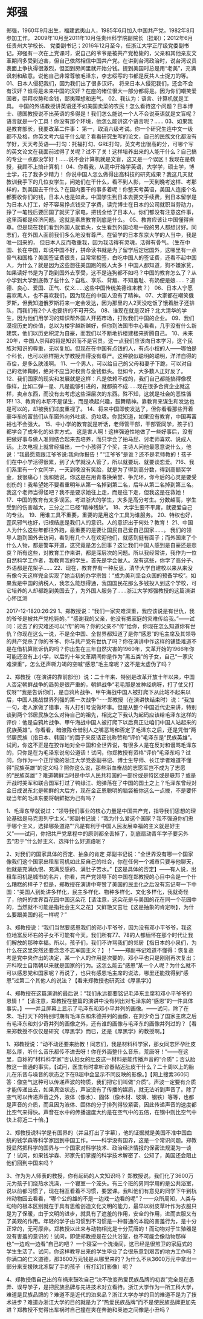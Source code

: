 郑强
===
郑强，1960年9月出生，福建武夷山人，1985年6月加入中国共产党，1982年8月参加工作。
2009年10月至2011年10月任贵州科学院副院长（挂职）；2012年6月任贵州大学校长、
党委副书记；2016年12月至今，任浙江大学正厅级党委副书记。郑强有一次在上党课时，说自己的爷爷是被共产党枪毙的，父亲和其他亲友文革期间多受到迫害，但自己依然相信中国共产党。在讲到台湾政治时，说台湾议员表面上争执得很激烈，但回到房间里就开始分钱。提到美国时总是用“老美”，充满讽刺和敌意。说他自己非常尊敬毛泽东，李志绥写的书都是反共人士捉刀的等。
01、日本人侵犯我们，因为我们出了很多汉奸。
将来日本人侵犯我们，还会不会有汉奸？谁将是未来中国的汉奸？在座的诸位很大一部分都将是。因为你们嘲笑爱国者，崇拜权势和金钱，鄙夷理想和志气。
02、我认为：语言、计算机就是工具。
中国的外语教授讲英语还不如美国卖菜的农民！怎么看待这个问题？日本博士、德国教授说不出英语的多得是！我们怎么能说一个人不会说英语就是文盲呢？语言就是一个工具！你没有那个环境，他怎么能讲这个语言呢？……
03、如果我是教育部长，我要改革二件事：
第一，取消六级考试。你一个研究生连中文一级都不及格，你英文考六级干什么呢？看看研究生写的论文，自己的民族文化都没有学好，天天考英语──打勾：托福打勾、GRE打勾，英文考出很高的分，可哪个写的英文论文在我面前过得了关呢？过不了关！这样培养出来的人能干什么？自己搞的专业一点都没学好！……说不会计算机就是文盲，这又是一个误区！我现在是教授，我顾不上搞计算机！
04、你看我，从高中开始学英语，大学学，硕士学，博士学，花了我多少精力！
你说中国人怎么做得出高科技的研究成果？我这几天就教训我手下的几位女学生，问她们在干什么，看不到人影，一天到晚考这样、考那样的，到美国去干什么？在国内要干的事多着呢！你整天考英语，美国人连报个名都要收你们的钱，日本人也是如此，中国学生到日本去要交手续费，到日本留学是为日本人打工，好不容易挣点钱交了学费，读完博士在日本的公司就职当劳动力，挣了一笔钱后要回国了就买了家电，把钱全给了日本人。你们都没有注意这件事，这里面都是经济问题。这就是素质教育到底是什么。
05、教育应该让中国懂得自尊。但是现在我们看到外国人就低头，女生看到外国垃圾一般的男人都想讨好。同志们，在外国人面前我们多么地没有尊严。在留学的日本东京大学的人当中，我是唯一回来的，
但日本人反而敬重我，因为我活得有灵魂，活得有骨气。（生在中国、长在中国，却说中国不好，拼命读书就是为了留学后定居国外，这哪里有一点骨气和国格？美国签证费很贵，且常常拒签，白吃中国人的签证费，还看不起中国人，为什么？就是因为这些想往美国跑的贱人太多！中国人都知道，狗不嫌家贫，
如果读好书是为了跑到国外去享受，这不是连狗都不如吗？中国的教育怎么了？从小学到大学到底教了些什么？自私、享乐、背叛、不知羞耻、有奶便是娘……？道德、良心、爱国、正气、仗义……这些中国传统美德谁来教？）
06、日本人宁愿喜欢黑人，也不喜欢我们，因为现在的中国人没有了精神。
07、大家都在嘲笑俄罗斯，但我知道俄罗斯将来一定会发达，因为那里的人2天没吃饭了饿着肚子还排队，而我们有2个人也要挤的不可开交。
08、谁现在就是汉奸？北大清华的学生，因为他们用学习的知识帮外国人开拓市场，打败我们中国的企业。
09、我们漠视历史的价值，总以为楼宇越新越好，但你到法国市中心看看，几乎没有什么新建筑，他们以历史积淀为自豪，而我们以不断地拆楼建楼来折腾自己。
10、未来20年，中国人崇拜的将是知识而不是官员。这一点我们应该向日本学习，这个民族对知识的尊重，无以复加。但现在在中国有点钱的人，有点小权的人——哪怕是个科长，也可以照样把大学教授弄得没有尊严。这种貌似聪明的聪明，洋洋自得的市侩，是多么肤浅啊。
11、一个男人，可以给自己的父母和妻子下跪，可以对自己的老师鞠躬，绝对不应当对权贵与金钱低头。但如今，大多数人正好反了。
12、我们国家的现实和发展就是这样：凡是依赖不成的，我们自己都能搞得像模像样，比如二弹一星、凡是能够引进的，就都搞不成……现在很多合资企业就这样，卖点东西，而没有去考虑这些深层次的东西。殊不知，这就是社会的恶性循环!
13、教育的本职不是谋生，而是唤起兴趣，鼓舞精神。靠教育来谋生和发达也是可以的，却被我们过度重视了。
14、将来中国即使发达了，但你看看那些开着豪华车的富翁们从车窗外向外吐痰、扔垃圾。你就知道，如果没有教育，中国再富裕也不会强大。
15、中小学的教育就是听话，老师管干部，干部管同学，孩子们都学会了成年化的处世方式。
这是害人啊！这样强迫性地做了一些好事后，没有把做好事与做人准则结合起来去培养，而只学会了拍马屁、讨老师喜欢、说成人话。上次电视上就曾经播出，一个小孩得了个奖，主诗人问他最愿意说什么，他说：“我最愿意跟江爷爷说:我向你报告！”“江爷爷”是谁？还不是老师教的！孩子们在中小学活得很累，到了大学就没人管了，所以就要玩、就要谈恋爱。?16、我们系里有一个女同学，一天到晚没有笑脸，就是为了得到高分数，得到高额奖学金，我很痛心！我和她说，你这是在用青春换荣誉、争光环，你今后的心灵是要受创伤的！我希望她不要看重明年从第一名掉到第二名，后年从第二名掉到第三名。我这个老师当得怪吧？我不是要求她往上走，而是往下走，但我这是在救她！
17、中国的教育有太多误区。考进浙大的学生，大多是高分考生。分数越高，学生受到的伤害越大，三分之二已经“精神残缺”。
18、大学生要不平庸，就要爱自己的专业。
19、用谁工具不重要，重要的是用这个工具为谁服务。
20、特权也好，歪风邪气也好，归根结底是我们人的意识。人的意识出于何处？教育！
21、中国人为什么这些年都往外跑，最重要的是要让国民自己爱自己国家……。
我们的领导人跑到国外去访问，看到有几个人在欢迎他们，就感到挺有面子；而外国来了个什么人物，都是警车开道，这究竟是怎么回事？这让我们中国人感到是自豪还是悲哀？所有这些，对教育工作来讲，都是深层次的问题。所以我经常讲，我作为一位自然科学工作者，我教育我的学生，首先是学会做人。没有这些，你学了高分子、外语都是花架子……
22、现在，教育界有一种反思，清华大学自建校以来从来没有像今天这样完全实现了她当初的办学宗旨：“成为美利坚合众国的预备学校”。如果我是中国的纳税人，我怎么能想得通，我国国民花那么多钱投入到这个学校，可它培养的人却都跑到美国去了，为外国人服务了……浙江大学郑强教授的这篇演讲心怀叵测

2017-12-1820:26:29
1、郑教授说：“我们一家灾难深重，我应该说是有世仇，我的爷爷是被共产党枪毙的。”
“感谢我的父亲，他没有把家庭的灾难传给我。”——试问：过去了的灾难还可以“传”的吗？你的父亲不“传”给你，你现在怎么知道你有世仇？你现在这么一说，不是全中国、全世界都知道了是你“感恩”的毛主席及其领导的共产党杀了你的爷爷、你与共产党有世仇了吗？你在演讲中作这样的铺垫难道不是在借机算账诉仇的吗？你出生在三年自然灾害的1960年，文革开始的1966年你可能还没有上小学，以后的十年文革期间你是作为”黑五类“的子女，自己“一家灾难深重”，怎么还声嘶力竭的空喊“感恩”毛主席呢？这不是太虚伪了吗？

2、郑教授（在演讲的靠前部份）说：二十年来、特别是改革开放十年以来，中国人否定朝鲜战争的趋势是很严重的，朝鲜战争“老毛那是发神经病呀，打了仗又打仗呀”“我是告诉你们，是自鸦片战争、甲午海战中国人被打爬下从此站不起来以后，中国人挑战世界列强的第一次战争”······郑教授（在演讲快结束时）说：“我加一句，老人家做了错事，有人打引号说做坏事。但是从整个中国近代史来讲，特别谈到两个邻居民族怎么对待自己的祖先，相比之下我认为起码应该给毛泽东这样的评价：他是自鸦片战争、甲午海战中国人被打爬下以后真正让咱们中国人站起来的民族英雄”。你看看，暗渡陈仓借别人之嘴恶骂和否定了毛泽东之后，还是凭借“两邻居民族（指日本、韩国）”的面子来反话正说称赞和“评价”毛泽东是“民族英雄”。试问，你这不正是在狡诈地对全中国和全世界说，有很多人是在反对和谩骂毛泽东的，只你是在为毛泽东说句公道话！试问，你郑教授有资格“评价”毛泽东吗？试问，你作为一个正厅级的浙江大学党委副书记、博士生导师、长江学者难道不懂得“民族英雄”的定义吗？照你这么说，那些浴血奋战的志愿军岂不成为了志愿的“民族英雄”？难道朝鲜当时是中华人民共和国的一部份或是特区或是联邦？或是开战时美军和联合国军打过了鸭绿江、炮弹落在了中国的国土之上？毛泽东曾经对金日成说东北是朝鲜的大后方，现在金正恩聪明的脑袋被你这么一点拨，不是要怀疑当年的毛泽东要将朝鲜据为己有吗？

1、毛泽东早就说过：“领导我们事业的核心力量是中国共产党，指导我们思想的理论基础是马克思列宁主义。”郑副书记说：“我为什么爱这个国家？我不强迫你们忠于哪个主义，选择哪条道路”“凡是有利于中国人民发展幸福的主义就是好主义”——试问，你把共产党章程中的原则都全丢掉了，到底扇动青年学子要另外去“忠于”什么好主义、选择什么好道路呢？

2、对我们的国家具体的否定、抽象的肯定
郑副书记说：“全世界没有哪一个国家像我们这个国家出租车司机如此反自己的社会，你在任何一个城市只要与他聊天，他就是充满仇恨、充满反感的、满肚子苦水。”【这是具体的否定】——有人说，出租车司机是城市的名片，你看，共产党领导下的中国在郑教授的心目中会是一个什么糟糕的样子？但是，郑教授在演讲中夸赞了美国的民主化之后没有忘记夸一下中国：“美国人到处讲多样化，民主多样化、物种多样化、文化多样化，我就奇怪了，他妈的世界百花园中国这朵花【请注意，这朵花是与美国的花在同一个花园中的，当然就不可能是指社会主义之花】又鲜艳又茁壮【这是抽象的肯定啊】，为什么要跟美国的花一样呢？”

3、郑教授说：“我们当然要感恩我们的邓小平爷爷，因为没有邓小平爷爷，我这位地富反坏右的子女不可能有今天。我们所有77、78的人都缅怀在那个时代让我们解放的那种幸福。所以，孩子们，我们不许骂我们的邻居【指日本的小泉们，为什么在这里突然还要念念不忘军国主义？】！”——郑副书记难道不懂得：恢复高考是党中央作出的决定，某一个人的作用是次要的，邓小平也只是刚刚再次复出；开科取士自隋朝以来就是国家的行为。这怎么能去“感恩”某一个人呢？为什么就不可以感恩党和国家呢？再说了，也只有感恩毛主席的说法，哪里还能找得到“感恩”过第二个其他人的说法？【看来郑教授也研究过《厚黑学》】

4、郑教授在这篇演讲的最后说：“我们永远都要铭记毛泽东主席和邓小平爷爷的恩情！”【请注意，郑教授在整篇的演讲中没有列出对毛泽东的“感恩”的一件具体事实。】——并且屏幕上显示了毛泽东和邓小平并列的画像。——试问，除了在朱、毛打天下的特别时期有毛泽东和朱德并列的画像，在刘少奇当了国家主席之后有毛泽东和刘少奇并列的画像之外，还有谁的画像与毛泽东的画像并列过的？【看来郑教授不仅仅是研究《厚黑学》而已，还是《厚黑学》的教授啊。】

1、郑教授说：“动不动还要来胎教！同志们，我是材料科学家，那女同志怀孕肚皮那么厚，听什么音乐都传不进去呀！你在外面整什么音乐，荒唐呀！”——在这里，自称的“材料科学家”否认妇女的肚皮这一材料是能传播声音的“介质”；否认胎教这一普通的事实。【试问，医生有时拿听诊器贴近肚皮干什么？二十周以上的胎儿在乐音与噪音的状态之下在B超中会显示不同反映的影像。】【网上搜索360问答：像空气这种可以传递声波的物质，我们把它们叫做“介质”。声波一定要有介质才能传递出去，如果真空状态，声波没有了传播的媒质，就无法听到声音了。除了空气可以传递声音之外，液体（像水）、固体（像木材、玻璃、钢铁）等等，也都是声音的介质，而且因为液体、固体的分子排列得较紧密，因此传递声音的速度都比空气来得快。声音在水中的传播速度大约是在空气中的五倍，在钢中则比空气中快上将近二十倍。】

2、郑教授说科学是有国界的（并且打出了字幕），他的证据就是美国不准中国血统的钱学森等科学家回到中国工作。——科学没有国界，这是一个常识问题。郑教授显然把科学的国界与一个国家对科学技术、政治经济情报的保密法规混为一谈了！试问，如果钱学森、郑家先们掌握的科学技术解密了、公知了，美国还会阻止他们回到中国来吗？

3、作为为人师表的教授，你有起码的人文知识吗？
郑教授说，我们化了3600万元为孩子们烧热水洗澡，一个寝室一个笼头。有三个班的男同学用的是公共浴室，说以前都习惯了，现在相互看着不习惯，要罢课。我叫他们有意见的同学下午到杭州动物园去看看，“哪个公的雄的不是一边戏一边看的呢”？——众所周知，人类与动物的根本区别就在于具有思维创造文化文明的能力，最早以树皮草叶作为衣服只是为了保暖，由于文明的进步，就具有了遮羞的作用，安全的作用，进而衣服又有了美观的作用。年轻的学子由习惯到不习惯是一种普通的本能的害羞行为，是十分正常的，无可厚非。郑教授以此来与动物相比是十分荒唐的！而动物对于生殖器是没有害羞的意识的！试问，即使郑教授是在公共浴室，也不可能会像动物那样也“一边戏一边看”自己的吧？
一个寝室一个洗澡间，这已经是很煎卫的家庭式的学生生活了。试问，你这样教导出来的学生毕业了会很乐意到艰苦的地方工作吗？你满口的仁义道德，那3600万元钱是从哪里来的？为什么不从3600万元中拿出一部分来支援陕北冻裂了手的孩子（有打幻灯影像）呢？

4、郑教授借自己出的车祸来鼓吹自己“决不改变热爱民族品牌的初衷”完全是在愚弄、误导学子，是把民族品牌与先进技术对立看待。浙江大学作为一所工科大学，难道是民族品牌的？难道不是近代的泊来品？浙江大学办学的目的难道不是为了技术进步？难道办浙江大学的目的就是为了“热爱民族品牌”而不是使民族品牌更加先进？郑教授不觉得出车祸时自己撞在夹在奔驰和奥迪之间像是小丑吗？
